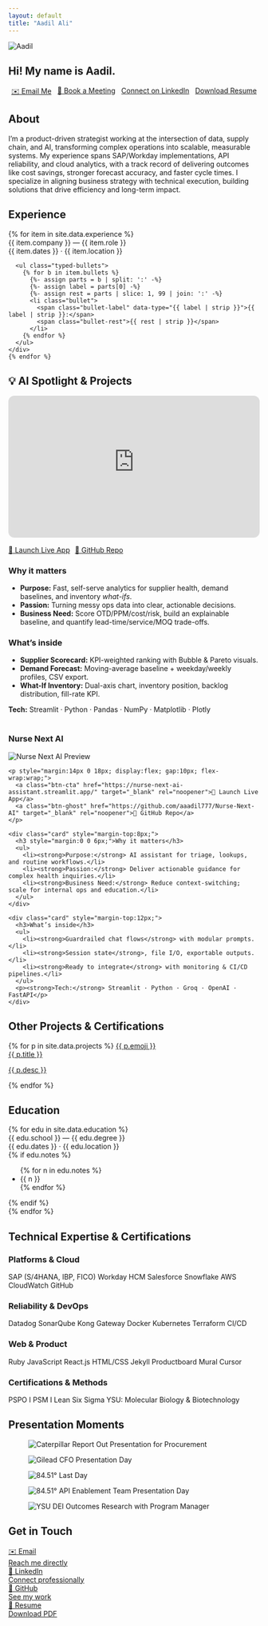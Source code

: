 ```yaml
---
layout: default
title: "Aadil Ali"
---
```


<section class="hero">
  <img src="{{ '/assets/profile.jpg' | relative_url }}" class="avatar" alt="Aadil">
  <h1>Hi! My name is Aadil.</h1>
  <p class="sublede" data-typer data-text="I build scalable ops through digital transformation, AI integration, and strategy. Scroll to learn more."></p>

  <div class="cta-row" style="margin-top:18px; display:flex; gap:12px; justify-content:center; flex-wrap:wrap;">
    <a class="btn-cta" href="mailto:{{ site.email }}" target="_blank" rel="noopener">✉️ Email Me</a>
    <a class="btn-cta" href="{{ site.calendar }}" target="_blank" rel="noopener">📅 Book a Meeting</a>
    <a class="btn-cta" href="{{ site.linkedin }}" target="_blank" rel="noopener">Connect on LinkedIn</a>
    <a class="btn-ghost" href="{{ site.resume_url }}" target="_blank" rel="noopener">Download Resume</a>
  </div>
</section>

<section id="about" class="reveal">
  <h2 class="h-section">About</h2>
  <p>
    I’m a product-driven strategist working at the intersection of data, supply chain, and AI, transforming complex operations into scalable, measurable systems. My experience spans SAP/Workday implementations, API reliability, and cloud analytics, with a track record of delivering outcomes like cost savings, stronger forecast accuracy, and faster cycle times. I specialize in aligning business strategy with technical execution, building solutions that drive efficiency and long-term impact.
  </p>
</section>

<section id="timeline" class="reveal">
  <h2 class="h-section">Experience</h2>
  <div class="timeline">
    {% for item in site.data.experience %}
    <div class="node">
      <div class="title">{{ item.company }} — {{ item.role }}</div>
      <div class="meta">{{ item.dates }} · {{ item.location }}</div>

      <ul class="typed-bullets">
        {% for b in item.bullets %}
          {%- assign parts = b | split: ':' -%}
          {%- assign label = parts[0] -%}
          {%- assign rest = parts | slice: 1, 99 | join: ':' -%}
          <li class="bullet">
            <span class="bullet-label" data-type="{{ label | strip }}">{{ label | strip }}:</span>
            <span class="bullet-rest">{{ rest | strip }}</span>
          </li>
        {% endfor %}
      </ul>
    </div>
    {% endfor %}
  </div>
</section>

<!-- AI Spotlight & Projects -->
<section id="ai-spotlight" class="reveal">
  <h2 class="h-section">💡 AI Spotlight & Projects</h2>

  <!-- B2B AI Suite -->
  <div style="position:relative;padding-bottom:56.25%;height:0;overflow:hidden;border-radius:12px;margin-bottom:16px;">
    <iframe
      src="https://www.youtube-nocookie.com/embed/d2lkvZj_UXg"
      title="B2B AI Suite — Live Demo"
      style="position:absolute;top:0;left:0;width:100%;height:100%;border:0;"
      allow="accelerometer; autoplay; clipboard-write; encrypted-media; gyroscope; picture-in-picture; web-share"
      allowfullscreen></iframe>
  </div>

  <p style="margin:14px 0 18px; display:flex; gap:10px; flex-wrap:wrap;">
    <a class="btn-cta" href="https://aadil-ali-b2b-ai-suite.streamlit.app/" target="_blank" rel="noopener">🚀 Launch Live App</a>
    <a class="btn-ghost" href="https://github.com/aaadil777/b2b-ai-streamlit-suite" target="_blank" rel="noopener">🤖 GitHub Repo</a>
  </p>

  <div class="card" style="margin-top:8px;">
    <h3>Why it matters</h3>
    <ul>
      <li><strong>Purpose:</strong> Fast, self-serve analytics for supplier health, demand baselines, and inventory <em>what-ifs</em>.</li>
      <li><strong>Passion:</strong> Turning messy ops data into clear, actionable decisions.</li>
      <li><strong>Business Need:</strong> Score OTD/PPM/cost/risk, build an explainable baseline, and quantify lead-time/service/MOQ trade-offs.</li>
    </ul>
  </div>

  <div class="card" style="margin-top:12px;">
    <h3>What’s inside</h3>
    <ul>
      <li><strong>Supplier Scorecard:</strong> KPI-weighted ranking with Bubble & Pareto visuals.</li>
      <li><strong>Demand Forecast:</strong> Moving-average baseline + weekday/weekly profiles, CSV export.</li>
      <li><strong>What-If Inventory:</strong> Dual-axis chart, inventory position, backlog distribution, fill-rate KPI.</li>
    </ul>
    <p><strong>Tech:</strong> Streamlit · Python · Pandas · NumPy · Matplotlib · Plotly</p>
  </div>

  <!-- Nurse Next AI -->
  <div style="margin-top:40px;">
    <h3 class="h-sub">Nurse Next AI</h3>
    <div class="gallery">
      <img src="{{ '/assets/proj-nurse-next-ai.jpg' | relative_url }}" alt="Nurse Next AI Preview">
    </div>

    <p style="margin:14px 0 18px; display:flex; gap:10px; flex-wrap:wrap;">
      <a class="btn-cta" href="https://nurse-next-ai-assistant.streamlit.app/" target="_blank" rel="noopener">🚀 Launch Live App</a>
      <a class="btn-ghost" href="https://github.com/aaadil777/Nurse-Next-AI" target="_blank" rel="noopener">🤖 GitHub Repo</a>
    </p>

    <div class="card" style="margin-top:8px;">
      <h3 style="margin:0 0 6px;">Why it matters</h3>
      <ul>
        <li><strong>Purpose:</strong> AI assistant for triage, lookups, and routine workflows.</li>
        <li><strong>Passion:</strong> Deliver actionable guidance for complex health inquiries.</li>
        <li><strong>Business Need:</strong> Reduce context-switching; scale for internal ops and education.</li>
      </ul>
    </div>

    <div class="card" style="margin-top:12px;">
      <h3>What’s inside</h3>
      <ul>
        <li><strong>Guardrailed chat flows</strong> with modular prompts.</li>
        <li><strong>Session state</strong>, file I/O, exportable outputs.</li>
        <li><strong>Ready to integrate</strong> with monitoring & CI/CD pipelines.</li>
      </ul>
      <p><strong>Tech:</strong> Streamlit · Python · Groq · OpenAI · FastAPI</p>
    </div>
  </div>
</section>

<!-- Portfolio Cards -->
<section id="portfolio" class="reveal">
  <h2 class="h-section">Other Projects & Certifications</h2>
  <div class="proj-grid">
    {% for p in site.data.projects %}
      <a class="proj-card"
         href="{{ p.url }}"
         target="_blank"
         rel="noopener"
         data-img="{{ p.image | relative_url }}">
        <span class="proj-icon" aria-hidden="true">{{ p.emoji }}</span>
        <div class="proj-meta">
          <div class="proj-title">{{ p.title }}</div>
          <p class="proj-desc">{{ p.desc }}</p>
        </div>
      </a>
    {% endfor %}
  </div>
</section>

<!-- Education -->
<section id="education" class="reveal">
  <h2 class="h-section">Education</h2>
  <div class="timeline">
    {% for edu in site.data.education %}
    <div class="node">
      <div class="title">{{ edu.school }} — {{ edu.degree }}</div>
      <div class="meta">{{ edu.dates }} · {{ edu.location }}</div>
      {% if edu.notes %}
      <ul>
        {% for n in edu.notes %}
          <li>{{ n }}</li>
        {% endfor %}
      </ul>
      {% endif %}
    </div>
    {% endfor %}
  </div>
</section>

<!-- Tech -->
<section id="tech" class="reveal">
  <h2 class="h-section">Technical Expertise & Certifications</h2>
  <div class="tech-grid">
    <div class="tech-card">
      <h3>Platforms & Cloud</h3>
      <div class="pill-wrap">
        <span class="pill">SAP (S/4HANA, IBP, FICO)</span>
        <span class="pill">Workday HCM</span>
        <span class="pill">Salesforce</span>
        <span class="pill">Snowflake</span>
        <span class="pill">AWS CloudWatch</span>
        <span class="pill">GitHub</span>
      </div>
    </div>
    <div class="tech-card">
      <h3>Reliability & DevOps</h3>
      <div class="pill-wrap">
        <span class="pill">Datadog</span>
        <span class="pill">SonarQube</span>
        <span class="pill">Kong Gateway</span>
        <span class="pill">Docker</span>
        <span class="pill">Kubernetes</span>
        <span class="pill">Terraform</span>
        <span class="pill">CI/CD</span>
      </div>
    </div>
    <div class="tech-card">
      <h3>Web & Product</h3>
      <div class="pill-wrap">
        <span class="pill">Ruby</span>
        <span class="pill">JavaScript</span>
        <span class="pill">React.js</span>
        <span class="pill">HTML/CSS</span>
        <span class="pill">Jekyll</span>
        <span class="pill">Productboard</span>
        <span class="pill">Mural</span>
        <span class="pill">Cursor</span>
      </div>
    </div>
    <div class="tech-card">
      <h3>Certifications & Methods</h3>
      <div class="pill-wrap">
        <span class="pill">PSPO I</span>
        <span class="pill">PSM I</span>
        <span class="pill">Lean Six Sigma</span>
        <span class="pill">YSU: Molecular Biology & Biotechnology</span>
      </div>
    </div>
  </div>
</section>

<section id="gallery" class="reveal">
  <h2 class="h-section">Presentation Moments</h2>
  <div class="gallery">
    <figure class="tile tile--wide">
      <div class="fit-contain">
        <img src="{{ '/assets/present-cat.jpg' | relative_url }}"
             alt="Caterpillar Report Out Presentation for Procurement"
             loading="lazy" decoding="async">
      </div>
    </figure>
    <figure class="tile">
      <div class="fit-cover">
        <img src="{{ '/assets/present-gilead.jpg' | relative_url }}"
             alt="Gilead CFO Presentation Day"
             loading="lazy" decoding="async">
      </div>
    </figure>
    <figure class="tile">
      <div class="fit-cover">
        <img src="{{ '/assets/present-8451.jpg' | relative_url }}"
             alt="84.51° Last Day"
             loading="lazy" decoding="async">
      </div>
    </figure>
    <figure class="tile tile--wide">
      <div class="fit-contain">
        <img 
            src="{{ '/assets/present-8451-team.png' | relative_url }}"
            alt="84.51° API Enablement Team Presentation Day"
            loading="lazy" decoding="async">
      </div>
    </figure>
    <figure class="tile">
      <div class="fit-contain">
        <img 
            src="{{ '/assets/present-diversity.jpg' | relative_url }}"
            alt="YSU DEI Outcomes Research with Program Manager"
            loading="lazy" decoding="async"> 
      </div>
    </figure>

  </div>
</section>

<!-- Contact -->
<section id="contact" class="reveal">
  <h2 class="h-section">Get in Touch</h2>
  <div class="cta-grid">
    <a class="cta-tile" href="mailto:{{ site.email }}">
      <div class="cta-title">✉️ Email</div>
      <div class="cta-sub">Reach me directly</div>
    </a>
    <a class="cta-tile" href="{{ site.linkedin }}" target="_blank" rel="noopener">
      <div class="cta-title">🔗 LinkedIn</div>
      <div class="cta-sub">Connect professionally</div>
    </a>
    <a class="cta-tile" href="{{ site.github }}" target="_blank" rel="noopener">
      <div class="cta-title">🐙 GitHub</div>
      <div class="cta-sub">See my work</div>
    </a>
    <a class="cta-tile" href="{{ site.resume_url }}" target="_blank" rel="noopener">
      <div class="cta-title">📄 Resume</div>
      <div class="cta-sub">Download PDF</div>
    </a>
  </div>
</section>
